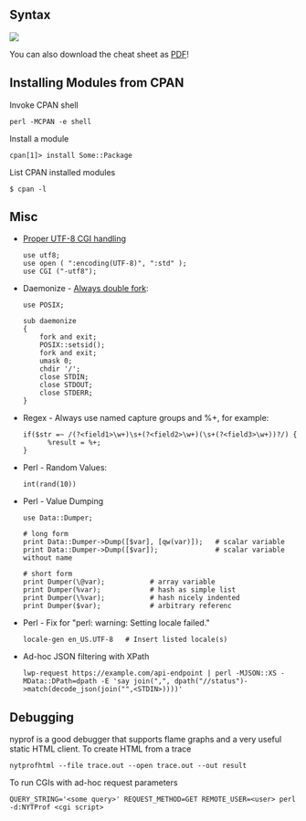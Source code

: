 ## Syntax

![](/images/perl-language-overview.svg)

You can also download the cheat sheet as
[PDF](/upload/perl-regex-reference.pdf)!

## Installing Modules from CPAN

Invoke CPAN shell

    perl -MCPAN -e shell 

Install a module

    cpan[1]> install Some::Package

List CPAN installed modules

    $ cpan -l

## Misc

-   [Proper UTF-8 CGI
    handling](http://blog.thewebsitepeople.org/2012/06/perl-default-to-utf-8-encoding/)

        use utf8;
        use open ( ":encoding(UTF-8)", ":std" );
        use CGI ("-utf8");

-   Daemonize - [Always double
    fork](http://world.std.com/~swmcd/steven/tech/daemon.html):

        use POSIX;

        sub daemonize
        {
            fork and exit;
            POSIX::setsid();
            fork and exit;
            umask 0;
            chdir '/';
            close STDIN;
            close STDOUT;
            close STDERR;
        }

-   Regex - Always use named capture groups and %+, for example:

        if($str =~ /(?<field1>\w+)\s+(?<field2>\w+)(\s+(?<field3>\w+))?/) {
              %result = %+;
        }

-   Perl - Random Values:

        int(rand(10))

-   Perl - Value Dumping

        use Data::Dumper;

        # long form
        print Data::Dumper->Dump([$var], [qw(var)]);   # scalar variable
        print Data::Dumper->Dump([$var]);              # scalar variable without name

        # short form
        print Dumper(\@var);           # array variable
        print Dumper(%var);            # hash as simple list
        print Dumper(\%var);           # hash nicely indented
        print Dumper($var);            # arbitrary referenc

-   Perl - Fix for "perl: warning: Setting locale failed."

        locale-gen en_US.UTF-8   # Insert listed locale(s)

-   Ad-hoc JSON filtering with XPath

        lwp-request https://example.com/api-endpoint | perl -MJSON::XS -MData::DPath=dpath -E 'say join(",", dpath("//status")->match(decode_json(join("",<STDIN>))))'

## Debugging

nyprof is a good debugger that supports flame graphs and a very useful static HTML client. To create HTML from a trace

    nytprofhtml --file trace.out --open trace.out --out result

To run CGIs with ad-hoc request parameters

    QUERY_STRING='<some query>' REQUEST_METHOD=GET REMOTE_USER=<user> perl -d:NYTProf <cgi script>
